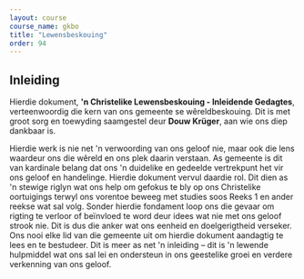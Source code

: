 ```yaml
---
layout: course
course_name: gkbo
title: "Lewensbeskouing"
order: 94
---
```


## Inleiding

Hierdie dokument, **'n Christelike Lewensbeskouing - Inleidende Gedagtes**, verteenwoordig die kern van ons gemeente se wêreldbeskouing. Dit is met groot sorg en toewyding saamgestel deur **Douw Krüger**, aan wie ons diep dankbaar is. 

Hierdie werk is nie net 'n verwoording van ons geloof nie, maar ook die lens waardeur ons die wêreld en ons plek daarin verstaan.
As gemeente is dit van kardinale belang dat ons 'n duidelike en gedeelde vertrekpunt het vir ons geloof en handelinge. Hierdie dokument vervul daardie rol. Dit dien as 'n stewige riglyn wat ons help om gefokus te bly op ons Christelike oortuigings terwyl ons vorentoe beweeg met studies soos Reeks 1 en ander reekse wat sal volg. Sonder hierdie fondament loop ons die gevaar om rigting te verloor of beïnvloed te word deur idees wat nie met ons geloof strook nie. Dit is dus die anker wat ons eenheid en doelgerigtheid verseker.
Ons nooi elke lid van die gemeente uit om hierdie dokument aandagtig te lees en te bestudeer. Dit is meer as net 'n inleiding – dit is 'n lewende hulpmiddel wat ons sal lei en ondersteun in ons geestelike groei en verdere verkenning van ons geloof.